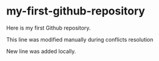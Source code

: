 # my-first-github-repository
Here is my first Github repository.

This line was modified manually during conflicts resolution

New line was added locally.